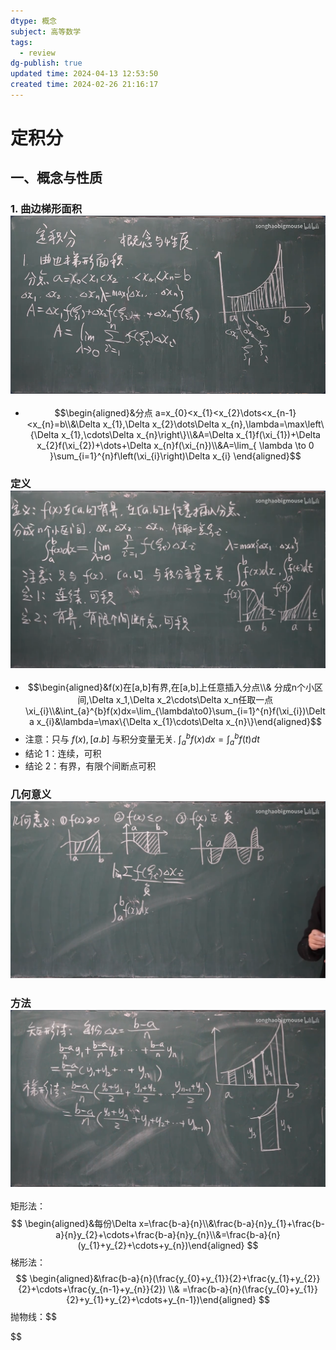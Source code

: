 ```yaml
---
dtype: 概念
subject: 高等数学
tags:
  - review
dg-publish: true
updated time: 2024-04-13 12:53:50
created time: 2024-02-26 21:16:17
---
```

# 定积分
## 一、概念与性质
### 1. 曲边梯形面积 ![Clip_2024-02-26_21-38-02.png](https://raw.githubusercontent.com/RainbowRain9/PicGo/master/202402262138048.png)
- $$\begin{aligned}&分点 a=x_{0}<x_{1}<x_{2}\dots<x_{n-1}<x_{n}=b\\&\Delta x_{1},\Delta x_{2}\dots\Delta x_{n},\lambda=\max\left\{\Delta x_{1},\cdots\Delta x_{n}\right\}\\&A=\Delta x_{1}f(\xi_{1})+\Delta x_{2}f(\xi_{2})+\dots+\Delta x_{n}f(\xi_{n})\\&A=\lim_{ \lambda \to 0 }\sum_{i=1}^{n}f\left(\xi_{i}\right)\Delta x_{i} \end{aligned}$$ 
### 定义![Clip_2024-02-26_21-55-38.png](https://raw.githubusercontent.com/RainbowRain9/PicGo/master/202402262155275.png)
- $$\begin{aligned}&f(x)在[a,b]有界,在[a,b]上任意插入分点\\&
分成n个小区间,\Delta x_1,\Delta x_2\cdots\Delta x_n任取一点\xi_{i}\\&\int_{a}^{b}f(x)dx=\lim_{\lambda\to0}\sum_{i=1}^{n}f(\xi_{i})\Delta x_{i}&\lambda=\max\{\Delta x_{1}\cdots\Delta x_{n}\}\end{aligned}$$
- 注意：只与 $f(x),[a.b]$ 与积分变量无关. $\int_{a}^{b}f\left(x\right)dx=\int_{a}^{b}f\left(t\right)dt$
- 结论 1：连续，可积
- 结论 2：有界，有限个间断点可积
### 几何意义 ![Clip_2024-02-26_22-00-03.png](https://raw.githubusercontent.com/RainbowRain9/PicGo/master/202402262200688.png)
### 方法 ![Clip_2024-02-26_22-22-28.png](https://raw.githubusercontent.com/RainbowRain9/PicGo/master/202402262222043.png)

矩形法：$$
\begin{aligned}&每份\Delta x=\frac{b-a}{n}\\&\frac{b-a}{n}y_{1}+\frac{b-a}{n}y_{2}+\cdots+\frac{b-a}{n}y_{n}\\&=\frac{b-a}{n}(y_{1}+y_{2}+\cdots+y_{n})\end{aligned}
$$
梯形法：$$
\begin{aligned}&\frac{b-a}{n}(\frac{y_{0}+y_{1}}{2}+\frac{y_{1}+y_{2}}{2}+\cdots+\frac{y_{n-1}+y_{n}}{2}) \\&
=\frac{b-a}{n}(\frac{y_{0}+y_{1}}{2}+y_{1}+y_{2}+\cdots+y_{n-1})\end{aligned}
$$
抛物线：$$

$$


